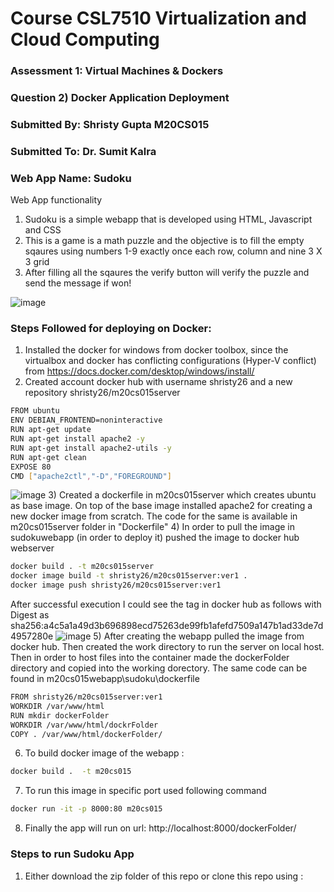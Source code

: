 # Course CSL7510 Virtualization and Cloud Computing
### Assessment 1: Virtual Machines & Dockers
### Question 2) Docker Application Deployment
### Submitted By: Shristy Gupta M20CS015
### Submitted To: Dr. Sumit Kalra

### Web App Name: Sudoku
Web App functionality
1) Sudoku is a simple webapp that is developed using HTML, Javascript and CSS 
2) This is a game is a math puzzle and the objective is to fill the empty sqaures using numbers 1-9 exactly once each row, column and nine 3 X 3 grid
3) After filling all the sqaures the verify button will verify the puzzle and send the message if won!

![image](https://user-images.githubusercontent.com/26459890/131553015-8b81b99c-03ab-42b1-b70d-7d6b48ec6f37.png)


### Steps Followed for deploying on Docker:
1) Installed the docker for windows from docker toolbox, since the virtualbox and docker has conflicting configurations (Hyper-V conflict) from https://docs.docker.com/desktop/windows/install/ 
2) Created account docker hub with username shristy26 and a new repository shristy26/m20cs015server
``` sh
FROM ubuntu
ENV DEBIAN_FRONTEND=noninteractive
RUN apt-get update
RUN apt-get install apache2 -y
RUN apt-get install apache2-utils -y
RUN apt-get clean
EXPOSE 80
CMD ["apache2ctl","-D","FOREGROUND"]
```
![image](https://user-images.githubusercontent.com/26459890/131547012-d4eeb469-cf38-44ed-99db-779f67a2db90.png)
3) Created a dockerfile in m20cs015server which creates ubuntu as base image. On top of the base image installed apache2 for creating a new docker image from scratch. The code for the same is available in m20cs015server folder in "Dockerfile" 
4) In order to pull the image in sudokuwebapp (in order to deploy it) pushed the image to docker hub webserver 
``` sh
docker build . -t m20cs015server
docker image build -t shristy26/m20cs015server:ver1 .
docker image push shristy26/m20cs015server:ver1
```
After successful execution I could see the tag in docker hub as follows with Digest as sha256:a4c5a1a49d3b696898ecd75263de99fb1afefd7509a147b1ad33de7d4957280e
![image](https://user-images.githubusercontent.com/26459890/131549740-d9318bf8-2980-43f8-adf6-24d0c7aab6a7.png)
5) After creating the webapp pulled the image from docker hub. Then created the work directory to run the server on local host. Then in order to host files into the container made the dockerFolder directory and copied into the working dorectory. The same code can be found in m20cs015webapp\sudoku\dockerfile

``` sh
FROM shristy26/m20cs015server:ver1
WORKDIR /var/www/html
RUN mkdir dockerFolder
WORKDIR /var/www/html/dockrFolder
COPY . /var/www/html/dockerFolder/
``` 
6) To build docker image of the webapp :
``` sh
docker build .  -t m20cs015
```
7) To run this image in specific port used following command
``` sh
docker run -it -p 8000:80 m20cs015
```
8) Finally the app will run on url: http://localhost:8000/dockerFolder/

### Steps to run Sudoku App 
1) Either download the zip folder of this repo or clone this repo using :
